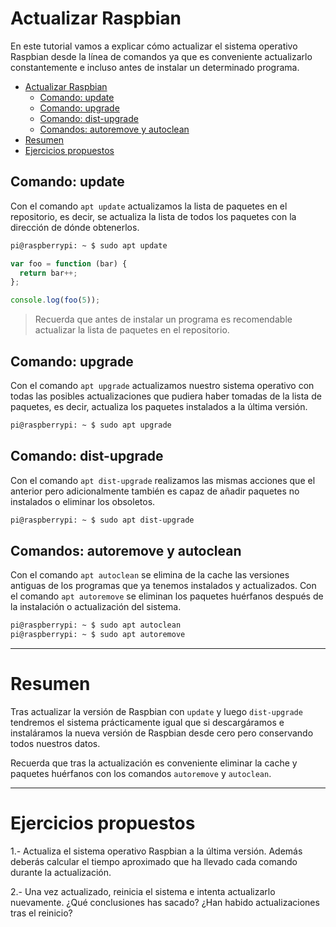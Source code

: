# Actualizar Raspbian

En este tutorial vamos a explicar cómo actualizar el sistema operativo Raspbian desde la línea de comandos ya que es conveniente actualizarlo constantemente e incluso antes de instalar un determinado programa.

- [Actualizar Raspbian](#actualizar-raspbian)
  - [Comando: update](#comando-update)
  - [Comando: upgrade](#comando-upgrade)
  - [Comando: dist-upgrade](#comando-dist-upgrade)
  - [Comandos: autoremove y autoclean](#comandos-autoremove-y-autoclean)
- [Resumen](#resumen)
- [Ejercicios propuestos](#ejercicios-propuestos)

## Comando: update

Con el comando `apt update` actualizamos la lista de paquetes en el repositorio, es decir, se actualiza la lista de todos los paquetes con la dirección de dónde obtenerlos.

```sh
pi@raspberrypi: ~ $ sudo apt update
```

``` javascript
var foo = function (bar) {
  return bar++;
};

console.log(foo(5));
```

> Recuerda que antes de instalar un programa es recomendable actualizar la lista de paquetes en el repositorio.

## Comando: upgrade

Con el comando `apt upgrade` actualizamos nuestro sistema operativo con todas las posibles actualizaciones que pudiera haber tomadas de la lista de paquetes, es decir, actualiza los paquetes instalados a la última versión.

```sh
pi@raspberrypi: ~ $ sudo apt upgrade
```

## Comando: dist-upgrade

Con el comando `apt dist-upgrade` realizamos las mismas acciones que el anterior pero adicionalmente también es capaz de añadir paquetes no instalados o eliminar los obsoletos.

```sh
pi@raspberrypi: ~ $ sudo apt dist-upgrade
```

## Comandos: autoremove y autoclean

Con el comando `apt autoclean` se elimina de la cache las versiones antiguas de los programas que ya tenemos instalados y actualizados. Con el comando `apt autoremove` se eliminan los paquetes huérfanos después de la instalación o actualización del sistema.

```sh
pi@raspberrypi: ~ $ sudo apt autoclean
pi@raspberrypi: ~ $ sudo apt autoremove
```

---

# Resumen

Tras actualizar la versión de Raspbian con `update` y luego `dist-upgrade` tendremos el sistema prácticamente igual que si descargáramos e instaláramos la nueva versión de Raspbian desde cero pero conservando todos nuestros datos.

Recuerda que tras la actualización es conveniente eliminar la cache y paquetes huérfanos con los comandos `autoremove` y `autoclean`.

---

# Ejercicios propuestos

1.- Actualiza el sistema operativo Raspbian a la última versión. Además deberás calcular el tiempo aproximado que ha llevado cada comando durante la actualización.

2.- Una vez actualizado, reinicia el sistema e intenta actualizarlo nuevamente. ¿Qué conclusiones has sacado? ¿Han habido actualizaciones tras el reinicio?